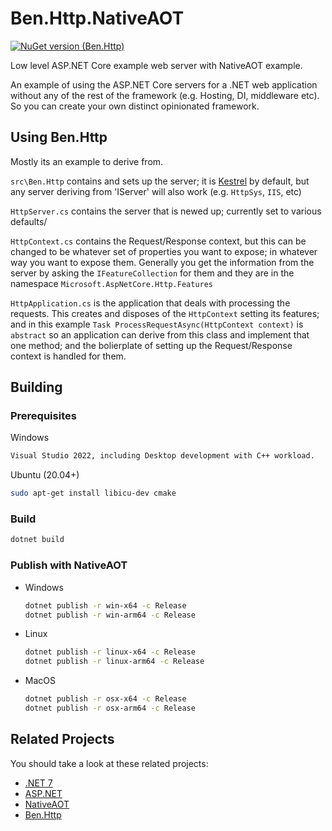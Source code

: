 # Ben.Http.NativeAOT

[![NuGet version (Ben.Http)](https://img.shields.io/nuget/v/Ben.Http.svg?style=flat-square)](https://www.nuget.org/packages/Ben.Http/)

Low level ASP.NET Core example web server with NativeAOT example.

An example of using the ASP.NET Core servers for a .NET web application without any of the rest of the framework (e.g. Hosting, DI, middleware etc). So you can create your own distinct opinionated framework.

## Using Ben.Http

Mostly its an example to derive from. 

`src\Ben.Http` contains and sets up the server; it is [Kestrel](https://github.com/dotnet/aspnetcore/tree/master/src/Servers/Kestrel) by default, but any server deriving from 'IServer' will also work (e.g. `HttpSys`, `IIS`, etc)

`HttpServer.cs` contains the server that is newed up; currently set to various defaults/

`HttpContext.cs` contains the Request/Response context, but this can be changed to be whatever set of properties you want to expose; in whatever way you want to expose them. Generally you get the information from the server by asking the `IFeatureCollection` for them and they are in the namespace `Microsoft.AspNetCore.Http.Features`

`HttpApplication.cs` is the application that deals with processing the requests. This creates and disposes of the `HttpContext` setting its features; and in this example `Task ProcessRequestAsync(HttpContext context)` is `abstract` so an application can derive from this class and implement that one method; and the bolierplate of setting up the Request/Response context is handled for them.

## Building

### Prerequisites

Windows

```bash
Visual Studio 2022, including Desktop development with C++ workload.
```

Ubuntu (20.04+)

```bash
sudo apt-get install libicu-dev cmake
```

### Build

```bash
dotnet build
```

### Publish with NativeAOT

- Windows
  ```bash
  dotnet publish -r win-x64 -c Release
  dotnet publish -r win-arm64 -c Release
  ```
 
- Linux
   ```bash
  dotnet publish -r linux-x64 -c Release
  dotnet publish -r linux-arm64 -c Release
  ```
  
- MacOS
  ```bash
  dotnet publish -r osx-x64 -c Release
  dotnet publish -r osx-arm64 -c Release
  ```

## Related Projects

You should take a look at these related projects:

- [.NET 7](https://github.com/dotnet/runtime)
- [ASP.NET](https://github.com/aspnet)
- [NativeAOT](https://github.com/dotnet/runtime/tree/main/src/coreclr/nativeaot)
- [Ben.Http](https://github.com/benaadams/Ben.Http)
